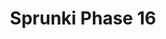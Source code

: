 ---
slug: sprunki-phase-16-2194
title: Sprunki Phase 16
description: "Sprunki Phase 16 is an exciting online game. Play for free directly in your browser!"
icon: /images/popular_mods/Sprunki Phase 16.png
url: https://wowtbc.net/sprunkin/sprunki-phase16/index.html
previewImage: /images/popular_mods/Sprunki Phase 16.png
type: popular mods

# SEO配置
seo:
  title: "Sprunki Phase 16 - Play Free Online Game | Fun Browser Games"
  description: "Sprunki Phase 16 - Play this fun online game for free in your browser. No download required!"
  ogImage: "/images/popular_mods/Sprunki Phase 16.png"
  keywords: "sprunki-phase-16-2194, online game, browser game, free game, popular mods game, play online"

videoUrls:
  - https://www.youtube.com/embed/example1
  - https://www.youtube.com/embed/example2

whyPlay:
  title: "Why Play Sprunki Phase 16?"
  items:
    - "Immersive Gameplay: Sprunki Phase 16 offers an engaging and immersive gaming experience that will keep you entertained for hours"
    - "Challenging Levels: Test your skills with increasingly difficult challenges and obstacles"
    - "Beautiful Graphics: Enjoy stunning visuals and smooth animations that bring the game world to life"
    - "Regular Updates: New content and features are added regularly to keep the game fresh and exciting"
    - "Free to Play: Experience all the fun without spending a penny"
    - "Community Features: Connect with other players, share strategies, and compete for high scores"
    - "Cross-Platform: Play on any device with a web browser, no downloads required"

features:
  title: "Key Features of Sprunki Phase 16"
  image: "/images/popular_mods/Sprunki Phase 16.png"
  items:
    - "Intuitive Controls: Easy to learn controls make Sprunki Phase 16 accessible for players of all skill levels"
    - "Multiple Game Modes: Enjoy various gameplay options that provide different challenges and experiences"
    - "Character Customization: Personalize your gaming experience with unique characters and items"
    - "Achievement System: Complete special tasks to earn rewards and recognition"
    - "Leaderboards: Compete with players worldwide and see who can achieve the highest scores"

characteristics:
  title: "Game Characteristics"
  image: "/images/popular_mods/Sprunki Phase 16.png"
  items:
    - "Genre: Popular mods game with elements of strategy and skill"
    - "Difficulty: Suitable for both casual gamers and those seeking a challenge"
    - "Play Time: Quick sessions or extended gameplay, depending on your preference"
    - "Art Style: Vibrant and engaging visuals that enhance the gaming experience"
    - "Sound Design: Immersive audio that complements the gameplay perfectly"

info: "Sprunki Phase 16 is an exciting online game that offers players a unique and engaging gaming experience. With its intuitive controls, stunning visuals, and challenging gameplay, Sprunki Phase 16 provides hours of entertainment for players of all ages and skill levels. Whether you're looking for a quick gaming session during a break or an extended play session, Sprunki Phase 16 delivers an immersive experience that will keep you coming back for more. The game features multiple levels of increasing difficulty, ensuring that players are constantly challenged as they progress. With regular updates adding new content and features, Sprunki Phase 16 remains fresh and exciting, providing endless entertainment options for its growing community of players."

howToPlayIntro: "Welcome to Sprunki Phase 16! This guide will walk you through the basics and help you master the game. Whether you're a beginner or looking to improve your skills, these tips and instructions will enhance your gaming experience."

howToPlaySteps:
  - title: "Getting Started"
    description: "Begin your Sprunki Phase 16 adventure by familiarizing yourself with the controls. Use your keyboard or mouse to navigate through the game interface. The tutorial will guide you through the basic mechanics and help you understand the objectives."
  - title: "Understanding the Objectives"
    description: "In Sprunki Phase 16, your main goal is to progress through levels by completing specific objectives. Each level presents unique challenges that require different strategies and approaches."
  - title: "Mastering the Controls"
    description: "Practice using the controls to improve your precision and reaction time. Sprunki Phase 16 requires quick reflexes and strategic thinking to overcome obstacles and defeat opponents."
  - title: "Utilizing Power-ups"
    description: "Collect power-ups throughout the game to enhance your abilities and overcome difficult challenges. Each power-up offers unique advantages that can be crucial for success."
  - title: "Developing Strategies"
    description: "As you progress in Sprunki Phase 16, develop effective strategies for different scenarios. Analyze patterns, anticipate challenges, and adapt your approach to maximize your performance."

faq:
  title: "Frequently Asked Questions about Sprunki Phase 16"
  items:
    - question: "Is Sprunki Phase 16 free to play?"
      answer: "Yes, Sprunki Phase 16 is completely free to play directly in your web browser. No downloads or purchases are required to enjoy the full game experience."
    - question: "Can I play Sprunki Phase 16 on mobile devices?"
      answer: "Yes, Sprunki Phase 16 is optimized for both desktop and mobile play. You can enjoy the game on any device with a web browser and internet connection."
    - question: "Are there any in-game purchases?"
      answer: "While Sprunki Phase 16 is free to play, there may be optional in-game purchases available for cosmetic items or additional features that don't affect core gameplay."
    - question: "How often is Sprunki Phase 16 updated?"
      answer: "The developers regularly update Sprunki Phase 16 with new content, features, and improvements based on player feedback and game performance."
    - question: "Can I play Sprunki Phase 16 offline?"
      answer: "Currently, Sprunki Phase 16 requires an internet connection to play as it's a browser-based online game."
    - question: "Is Sprunki Phase 16 suitable for children?"
      answer: "Yes, Sprunki Phase 16 is designed to be family-friendly and suitable for players of all ages."
    - question: "How do I report bugs or issues?"
      answer: "If you encounter any problems while playing Sprunki Phase 16, you can report them through the game's support page or contact the developers directly through their website."
    - question: "Still Have Questions?"
      answer: "If you have additional questions about Sprunki Phase 16 that aren't covered in this FAQ, please visit our support center or contact our customer service team for assistance."
---